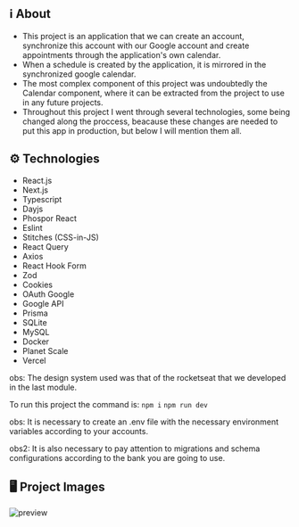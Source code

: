 ## ℹ️ About

- This project is an application that we can create an account, synchronize this account with our Google account and create appointments through the application's own calendar.
- When a schedule is created by the application, it is mirrored in the synchronized google calendar.
- The most complex component of this project was undoubtedly the Calendar component, where it can be extracted from the project to use in any future projects.
- Throughout this project I went through several technologies, some being changed along the proccess, beacause these changes are needed to put this app in production, but below I will mention them all.

## ⚙️ Technologies
- React.js
- Next.js
- Typescript
- Dayjs
- Phospor React
- Eslint
- Stitches (CSS-in-JS)
- React Query
- Axios
- React Hook Form
- Zod
- Cookies
- OAuth Google
- Google API
- Prisma
- SQLite
- MySQL
- Docker
- Planet Scale
- Vercel

obs: The design system used was that of the rocketseat that we developed in the last module.

To run this project the command is:
```npm i```
```npm run dev```

obs: It is necessary to create an .env file with the necessary environment variables according to your accounts.

obs2: It is also necessary to pay attention to migrations and schema configurations according to the bank you are going to use.


## 🖥 Project Images

![preview](./IgniteCall.gif)